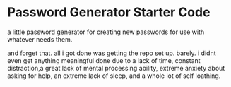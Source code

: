 # Password Generator Starter Code
a little password generator for creating new passwords for use with whatever needs them.

and forget that. all i got done was getting the repo set up. barely. i didnt even get anything meaningful done due to a lack of time, constant distraction,a great lack of mental processing ability, extreme anxiety about asking for help, an extreme lack of sleep, and a whole lot of self loathing.

